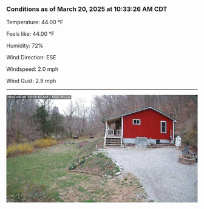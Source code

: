 ### Conditions as of March 20, 2025 at 10:33:26 AM CDT 

Temperature: 44.00 &deg;F

Feels like: 44.00 &deg;F

Humidity: 72%

Wind Direction: ESE

Windspeed: 2.0 mph

Wind Gust: 2.9 mph

---

<img src="./images/latest.jpeg"/>

